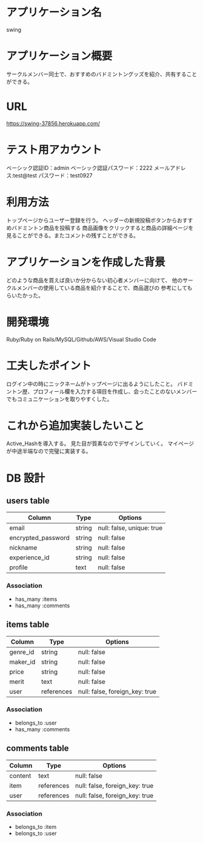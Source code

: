 
# アプリケーション名
swing

# アプリケーション概要
サークルメンバー同士で、おすすめのバドミントングッズを紹介、共有することができる。

# URL
https://swing-37856.herokuapp.com/

# テスト用アカウント
ベーシック認証ID：admin
ベーシック認証パスワード：2222
メールアドレス:test@test
パスワード：test0927

# 利用方法
トップページからユーザー登録を行う。
ヘッダーの新規投稿ボタンからおすすめバドミントン商品を投稿する
商品画像をクリックすると商品の詳細ページを見ることができる。またコメントの残すことができる。

# アプリケーションを作成した背景
どのような商品を買えば良いか分からない初心者メンバーに向けて、
他のサークルメンバーの使用している商品を紹介することで、商品選びの
参考にしてもらいたかった。


# 開発環境
Ruby/Ruby on Rails/MySQL/Github/AWS/Visual Studio Code

# 工夫したポイント
ログイン中の時にニックネームがトップページに出るようにしたこと。
バドミントン歴、プロフィール欄を入力する項目を作成し、会ったことのないメンバーでもコミュニケーションを取りやすくした。

# これから追加実装したいこと
Active_Hashを導入する。
見た目が質素なのでデザインしていく。
マイページが中途半端なので完璧に実装する。















# DB 設計

## users table

| Column             | Type                | Options                   |
|--------------------|---------------------|---------------------------|
| email              | string              | null: false, unique: true |メールアドレス
| encrypted_password | string              | null: false               |パスワード
| nickname           | string              | null: false               |ニックネーム
| experience_id      | string              | null: false               |バド歴
| profile            | text                | null: false               |自己紹介

### Association

* has_many :items
* has_many :comments


## items table

| Column                              | Type       | Options                        |
|-------------------------------------|------------|--------------------------------|
| genre_id                            | string     | null: false                    |
| maker_id                            | string     | null: false                    |
| price                               | string     | null: false                    |
| merit                               | text       | null: false                    |
| user                                | references | null: false, foreign_key: true |外部キー

### Association

 * belongs_to :user
 * has_many :comments


 ## comments table

| Column      | Type       | Options                        |
|-------------|------------|--------------------------------|
| content     | text       | null: false                    |コメント
| item        | references | null: false, foreign_key: true |外部キー
| user        | references | null: false, foreign_key: true |外部キー

### Association

- belongs_to :item
- belongs_to :user



